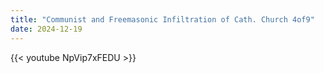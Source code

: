 ```yaml
---
title: "Communist and Freemasonic Infiltration of Cath. Church 4of9"
date: 2024-12-19
---
```


{{< youtube NpVip7xFEDU >}}
